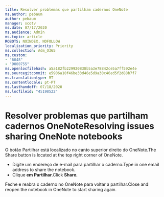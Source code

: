 ```yaml
---
title: Resolver problemas que partilham cadernos OneNote
ms.author: pebaum
author: pebaum
manager: scotv
ms.date: 07/17/2020
ms.audience: Admin
ms.topic: article
ROBOTS: NOINDEX, NOFOLLOW
localization_priority: Priority
ms.collection: Adm_O365
ms.custom:
- "6048"
- "9000755"
ms.openlocfilehash: a5a182fb229920838b5a3e78842ce5a7ff592e4e
ms.sourcegitcommit: e5906a10f46be33d46e5d9a30c46ed5f2d88b7f7
ms.translationtype: MT
ms.contentlocale: pt-PT
ms.lasthandoff: 07/18/2020
ms.locfileid: "45198522"
---
```

# <a name="resolving-issues-sharing-onenote-notebooks"></a><span data-ttu-id="0e348-102">Resolver problemas que partilham cadernos OneNote</span><span class="sxs-lookup"><span data-stu-id="0e348-102">Resolving issues sharing OneNote notebooks</span></span>

<span data-ttu-id="0e348-103">O botão Partilhar está localizado no canto superior direito do OneNote.</span><span class="sxs-lookup"><span data-stu-id="0e348-103">The Share button is located at the top right corner of OneNote.</span></span>

- <span data-ttu-id="0e348-104">Digite um endereço de e-mail para partilhar o caderno.</span><span class="sxs-lookup"><span data-stu-id="0e348-104">Type in one email address to share the notebook.</span></span>
- <span data-ttu-id="0e348-105">Clique **em Partilhar**.</span><span class="sxs-lookup"><span data-stu-id="0e348-105">Click  **Share**.</span></span>

<span data-ttu-id="0e348-106">Feche e reabra o caderno no OneNote para voltar a partilhar.</span><span class="sxs-lookup"><span data-stu-id="0e348-106">Close and reopen the notebook in OneNote to start sharing again.</span></span>